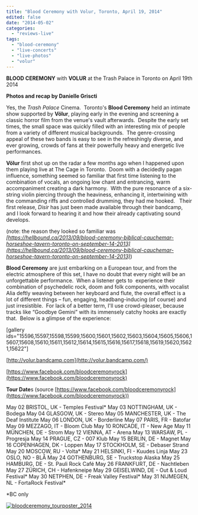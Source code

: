 ```yaml
---
title: "Blood Ceremony with Volur, Toronto, April 19, 2014"
edited: false
date: "2014-05-02"
categories:
  - "reviews-live"
tags:
  - "blood-ceremony"
  - "live-concerts"
  - "live-photos"
  - "volur"
---
```


**BLOOD CEREMONY** with **VOLUR** at the Trash Palace in Toronto on April 19th 2014

**Photos and recap by Danielle Griscti**

Yes, the _Trash Palace_ Cinema.  Toronto's **Blood Ceremony** held an intimate show supported by **Völur**, playing early in the evening and screening a classic horror film from the venue's vault afterwards.  Despite the early set times, the small space was quickly filled with an interesting mix of people from a variety of different musical backgrounds.  The genre-crossing appeal of these two bands is easy to see in the refreshingly diverse, and ever growing, crowds of fans at their powerfully heavy and energetic live performances.

**Völur** first shot up on the radar a few months ago when I happened upon them playing live at The Cage in Toronto.  Doom with a decidedly pagan influence, something seemed so familiar that first time listening to the combination of vocals, an ongoing low chant and entrancing, warm accompaniment creating a dark harmony.  With the pure resonance of a six-string violin piercing through the heaviness, enhancing it, intertwining with the commanding riffs and controlled drumming, they had me hooked.   Their first release, _Disir_ has just been made available through their bandcamp, and I look forward to hearing it and how their already captivating sound develops.

(note: the reason they looked so familiar was _[https://hellbound.ca/2013/09/blood-ceremony-biblical-cauchemar-horseshoe-tavern-toronto-on-september-14-2013](https://hellbound.ca/2013/09/blood-ceremony-biblical-cauchemar-horseshoe-tavern-toronto-on-september-14-2013)_)

**Blood Ceremony** are just embarking on a European tour, and from the electric atmosphere of this set, I have no doubt that every night will be an unforgettable performance.  When a listener gets to  experience their combination of psychedelic rock, doom and folk components, with vocalist Alia deftly weaving between her keyboard and flute, the overall effect is a lot of different things – fun, engaging, headbang-inducing (of course) and just irresistible.  For lack of a better term, I'll use crowd-pleaser, because tracks like “Goodbye Gemini” with its immensely catchy hooks are exactly that.  Below is a glimpse of the experience:

\[gallery ids="15596,15597,15598,15599,15600,15601,15602,15603,15604,15605,15606,15607,15608,15610,15611,15612,15614,15615,15616,15617,15618,15619,15620,15621,15622"\]

[http://volur.bandcamp.com](http://volur.bandcamp.com/)

[https://www.facebook.com/bloodceremonyrock](https://www.facebook.com/bloodceremonyrock)

**Tour Date**s (source [https://www.facebook.com/bloodceremonyrock](https://www.facebook.com/bloodceremonyrock))

May 02 BRISTOL, UK - Temples Festival\* May 03 NOTTINGHAM, UK - Bodega May 04 GLASGOW, UK - Stereo May 05 MANCHESTER, UK - The Deaf Institute May 06 LONDON, UK - Borderline May 07 PARIS, FR - Batofar May 09 MEZZAGO, IT - Bloom Club May 10 RONCADE, IT - New Age May 11 MÜNCHEN, DE - Strom May 12 VIENNA, AT - Arena May 13 WARSAW, PL - Progresja May 14 PRAGUE, CZ - 007 Klub May 15 BERLIN, DE - Magnet May 16 COPENHAGEN, DK - Loppen May 17 STOCKHOLM, SE - Debaser Strand May 20 MOSCOW, RU - Volta\* May 21 HELSINKI, FI - Kuudes Linja May 23 OSLO, NO - BLÅ May 24 GOTHENBURG, SE - Truckstop Alaska May 25 HAMBURG, DE - St. Pauli Rock Café May 26 FRANKFURT, DE - Nachtleben May 27 ZÜRICH, CH - Hafenkneipe May 29 GEISELWIND, DE - Out & Loud Festival\* May 30 NETPHEN, DE - Freak Valley Festival\* May 31 NIJMEGEN, NL - FortaRock Festival\*

\*BC only

[![bloodceremony_tourposter_2014](https://hellbound.ca/wp-content/uploads/2014/05/bloodceremony_tourposter_2014.jpg)](https://hellbound.ca/wp-content/uploads/2014/05/bloodceremony_tourposter_2014.jpg)
